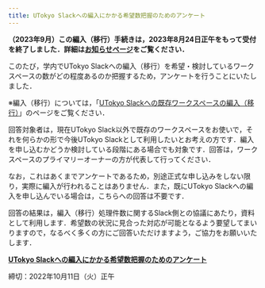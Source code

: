 ```yaml
---
title: UTokyo Slackへの編入にかかる希望数把握のためのアンケート
---
```


<b class="box">
（2023年9月）この編入（移行）手続きは，<b class="alert">2023年8月24日正午をもって受付を終了しました</b>．詳細は<a href="/notice/2023/06-slack-migration">お知らせページ</a>をご覧ください．
</b>

このたび，学内でUTokyo Slackへの編入（移行）を希望・検討しているワークスペースの数がどの程度あるのか把握するため，アンケートを行うことにいたしました．

※編入（移行）については，「[UTokyo Slackへの既存ワークスペースの編入（移行）](/slack/workspace/migration)」のページをご覧ください．

回答対象者は，現在UTokyo Slack以外で既存のワークスペースをお使いで，それを何らかの形で今後UTokyo Slackとして利用したいとお考えの方です．編入を申し込むかどうか検討している段階にある場合でも対象です．回答は，ワークスペースのプライマリーオーナーの方が代表して行ってください．

なお，これはあくまでアンケートであるため，別途正式な申し込みをしない限り，実際に編入が行われることはありません．また，既にUTokyo Slackへの編入を申し込んでいる場合は，こちらへの回答は不要です．

回答の結果は，編入（移行）処理件数に関するSlack側との協議にあたり，資料として利用します．希望数の状況に見合った対応が可能となるよう要望してまいりますので，なるべく多くの方にご回答いただけますよう，ご協力をお願いいたします．

<b class="box center">
<a href="https://forms.office.com/r/Y1urwC7RAv">UTokyo Slackへの編入にかかる希望数把握のためのアンケート</a>
</b>

締切：2022年10月11日（火）正午

